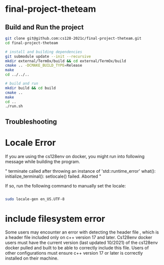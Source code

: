 # final-project-theteam

## Build and Run the project

```bash
git clone git@github.com:cs128-2021c/final-project-theteam.git
cd final-project-theteam

# install and building dependencies
git submodule update --init --recursive
mkdir external/TermOx/build && cd external/TermOx/build
cmake .. -DCMAKE_BUILD_TYPE=Release
make
cd ../../..

# build and run
mkdir build && cd build
cmake ..
make
cd ..
./run.sh
```
## Troubleshooting

# Locale Error
If you are using the cs128env on docker,
you might run into following message while building the program.

"  terminate called after throwing an instance of 'std::runtime_error'
  what():  initialize_terminal(): setlocale() failed.
Aborted "

If so, run the following command to manually set the locale:

```bash

sudo locale-gen en_US.UTF-8

```
# include filesystem error

Some users may encounter an error with detecting the header file <filesystem>,
which is a header file included only on c++ version 17 and later. Cs128env docker
users must have the current version (last updated 10/2021) of the cs128env docker pulled
and built to be able to correctly include this file. Users of other configurations must
ensure c++ version 17 or later is correctly installed on their machine.
